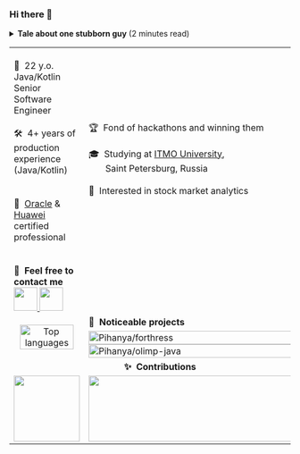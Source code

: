 ### Hi there 👋

<details>
  
  <summary>
    <strong>Tale about one stubborn guy</strong> (2 minutes read)
  </summary>
  <br/>
  Once upon a time, there was a tiny 👶 baby boy. His name was Misha.<br/>
  Since he started walking, a great passion for 💻computers lived inside this little kid.<br/>
  Years were passing by, Misha was growing, and his curiosity grew with him.<br/>

  When the kid reached 14, he decided to find out how is it — to be a programmer 👨‍💻<br/>
  
  It was difficult for this curious guy to learn the craft of programming 😣<br/>
  as he was born and lived in a tiny village where people used to think that programmers are just some special sub kind of magicians.<br/>
  He just had nobody to discuss his interests with. Nobody could help when it was hard. Nobody could understand him.... 🥺<br/>
  But Misha never gave up and was following his dream!

  Day by day he was overcoming hard deadlocks that seemed hopeless until the efforts gave their first harvest 🌱<br/>
  The sun had come out from behind the clouds — the boy, at last, got a first job at the age of 16 👨‍💼<br/>
  Misha was hired as Java Developer — just as he imagined it in his dreams ✨<br/>
  Succeeded boy understood that he is happy with his new great passion — programming.

  A lot of water has flowed under the bridge since Misha got his first job.<br/>
  But one thing has always been and always will remain unchanged: success doesn't come to you... you go to it by yourself 🎯

  My name is Misha and this was a story of my youth.
  Thank you for reading!
  
</details>

<!--[![trophy](https://github-profile-trophy.vercel.app/?username=pihanya&theme=dracula)](https://github.com/ryo-ma/github-profile-trophy)-->
<!--![Pihanya's GitHub stats](https://github-readme-stats.vercel.app/api?username=pihanya&hide_title=true&show_icons=true&theme=onedark&include_all_commits=true&count_private=true)-->

<table>
  <!-- Column [1,2]. Row 1: Personal info -->
  <tr>
    <!-- Perfonal info: Left column -->
    <td>
      <br/>
      👨&nbsp; 22 y.o. Java/Kotlin Senior Software Engineer<br/>
      <br/>
      🛠️&nbsp; 4+ years of production experience (Java/Kotlin)<br/>
      &nbsp;&nbsp;&nbsp;<br/>
      <br/>
      📝&nbsp; <a href="https://bit.ly/3dt2rrX">Oracle</a> & <a href="https://bit.ly/3mCFHam">Huawei</a> certified professional<br/>
      &nbsp;&nbsp;&nbsp;<br/>
      <br/>
      <strong>🔗&nbsp; Feel free to contact me</strong><br/>
      <a href="https://t.me/pihanya"><img width="42px" src="https://osx.telegram.org/updates/site/logo.png"/>
      <a href="https://www.linkedin.com/in/pihanya/"><img width="42px" src="https://static-exp1.licdn.com/sc/h/al2o9zrvru7aqj8e1x2rzsrca"/>
    </td>
    <!-- Perfonal info: Right column -->
    <td align>
      <br/>
      🏆&nbsp; Fond of hackathons and winning them<br/>
      <br/>
      🎓&nbsp; Studying at <a href="https://en.wikipedia.org/wiki/ITMO_University">ITMO University</a>,<br/>
      &nbsp;&nbsp;&nbsp;&nbsp;&nbsp;&nbsp;&nbsp;Saint Petersburg, Russia<br/>
      <br/>
      🚀&nbsp; Interested in stock market analytics<br/>
      &nbsp;&nbsp;&nbsp;<br/>
      &nbsp;&nbsp;&nbsp;<br/>
      &nbsp;&nbsp;&nbsp;<br/>
      &nbsp;&nbsp;&nbsp;<br/>
      &nbsp;&nbsp;&nbsp;<br/>
    </td>
  </tr>
  
  <tr>
    <!-- Column 1. Row [2,3]: ⚙️ Engineering on... -->
    <td rowspan="2" align="center">
      <a href="https://github.com/anuraghazra/github-readme-stats">
        <img alt="Top languages"
             width="90%"
             src="https://github-readme-stats.vercel.app/api/top-langs/?username=pihanya&hide=Jupyter%20Notebook&custom_title=%E2%9A%99%EF%B8%8F%20Engineering%20on...&theme=gruvbox" />
      </a>
    </td>
    <!-- Column 1. Row 3: Noticeable projects label -->
    <td><strong>👏&nbsp; Noticeable projects</strong></td>
  </tr>
  
  <!--  Column 2. Row 3: Noticeable projects repos   -->
  <tr>
    <!-- Pihanya/forthress -->
    <td>
      <a href="https://github.com/pihanya/forthress">
        <img alt="Pihanya/forthress"
             width="100%"
             src="https://github-readme-stats.vercel.app/api/pin/?username=pihanya&repo=forthress&show_owner=true&theme=onedark" />
      </a>
      <br/>
      <!-- Pihanya/olimp-java -->
      <a href="https://github.com/Pihanya/olimp-java">
        <img alt="Pihanya/olimp-java"
             width="100%"
             src="https://github-readme-stats.vercel.app/api/pin/?username=pihanya&repo=olimp-java&show_owner=true&theme=onedark" />
      </a>
    </td>
  </tr>

  <!-- Column [1,2]. Row 5: Contributions label -->
  <tr>
    <td colspan="2" align="center">
      <strong>✨&nbsp; Contributions</strong></br/>
    </td>
  </tr>
  <!-- Column [1,2]. Row 6: Contributions list -->
  <tr>
    <td align="center">
      <!-- Contribution: gitlab-org/gitlab -->
      <a href="https://gitlab.com/gitlab-org/gitlab">
        <img atl="GitLab Banner" height="118px" height="auto"
             src="https://aws1.discourse-cdn.com/business4/uploads/gitlab/original/2X/5/56c9a827b2c62e0ba9d8eeaf5a412a3ea0a677f0.png"/>
       </a>
      <!--&nbsp;&nbsp;&nbsp;-->
    </td>
    <td align="center">
      <!-- Contribution: Kotlin/kotlinx.coroutines -->
      <a href="https://github.com/Kotlin/kotlinx.coroutines">
        <img atl="GitLab Banner" height="118px" width="390px" height="auto"
             src="https://github-readme-stats.vercel.app/api/pin/?username=Kotlin&repo=kotlinx.coroutines&show_owner=false&theme=onedark"/>
      </a>
    </td>
  </tr>
</table>
